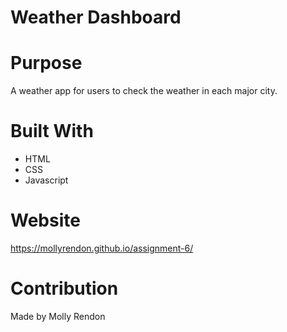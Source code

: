 # Weather Dashboard

# Purpose

A weather app for users to check the weather in each major city.

# Built With

- HTML
- CSS
- Javascript

# Website

https://mollyrendon.github.io/assignment-6/

# Contribution

Made by Molly Rendon
